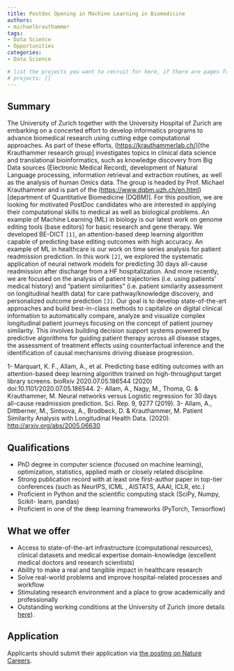 ```yaml
---
title: Postdoc Opening in Machine Learning in Biomedicine
authors:
- michaelkrauthammer
tags:
- Data Science
- Opportunities
categories:
- Data Science

# list the projects you want to recruit for here, if there are pages for them
# projects: []
---
```


## Summary

The University of Zurich together with the University Hospital of Zurich are embarking on a concerted effort to develop informatics programs to advance biomedical research using cutting edge computational approaches. As part of these efforts, (https://krauthammerlab.ch/)[the Krauthammer research group] investigates topics in clinical data science and translational bioinformatics, such as knowledge discovery from Big Data sources (Electronic Medical Record), development of Natural Language processing, information retrieval and extraction routines, as well as the analysis of human Omics data. The group is headed by Prof. Michael Krauthammer and is part of the (https://www.dqbm.uzh.ch/en.html)[department of Quantitative Biomedicine (DQBM)].
For this position, we are looking for motivated PostDoc candidates who are interested in applying their computational skills to medical as well as biological problems. An example of Machine Learning (ML) in biology is our latest work on genome editing tools (base editors) for basic research and gene therapy. We developed BE-DICT `[1]`, an attention-based deep learning algorithm capable of predicting base editing outcomes with high accuracy. 
An example of ML in healthcare is our work on time series analysis for patient readmission prediction. In this work `[2]`, we explored the systematic application of neural network models for predicting 30 days all-cause readmission after discharge from a HF hospitalization.  And more recently, we are focused on the analysis of patient trajectories (i.e. using patients’ medical history) and “patient similarities” (i.e. patient similarity assessment on longitudinal health data) for care pathway/knowledge discovery, and personalized outcome prediction `[3]`. Our goal is to develop state-of-the-art approaches and build best-in-class methods to capitalize on digital clinical information to automatically compare, analyze and visualize complex longitudinal patient journeys focusing on the concept of patient journey similarity. This involves building decision support systems powered by predictive algorithms for guiding patient therapy across all disease stages, the assessment of treatment effects using counterfactual inference and the identification of causal mechanisms driving disease progression.

1-	Marquart, K. F., Allam, A., et al. Predicting base editing outcomes with an attention-based deep learning algorithm trained on high-throughput target library screens. bioRxiv 2020.07.05.186544 (2020) doi:10.1101/2020.07.05.186544.
2-	Allam, A., Nagy, M., Thoma, G. & Krauthammer, M. Neural networks versus Logistic regression for 30 days all-cause readmission prediction. Sci. Rep. 9, 9277 (2019).
3-	Allam, A., Dittberner, M., Sintsova, A., Brodbeck, D. & Krauthammer, M. Patient Similarity Analysis with Longitudinal Health Data. (2020). http://arxiv.org/abs/2005.06630 


## Qualifications

-	PhD degree in computer science (focused on machine learning), optimization, statistics, applied math or closely related discipline.
- Strong publication record with at least one first-author paper in top-tier conferences (such as NeurIPS, ICML , AISTATS, AAAI, ICLR, etc.)
- Proficient in Python and the scientific computing stack (SciPy, Numpy, Scikit- learn, pandas)
-	Proficient in one of the deep learning frameworks (PyTorch, Tensorflow)


## What we offer

- Access to state-of-the-art infrastructure (computational resources), clinical datasets and medical expertise domain-knowledge (excellent medical doctors and research scientists)
- Ability to make a real and tangible impact in healthcare research
- Solve real-world problems and improve hospital-related processes and workflow
- Stimulating research environment and a place to grow academically and professionally
- Outstanding working conditions at the University of Zurich (more details [here](http://www.pa.uzh.ch/en/Willkommen-an-der-UZH.html)).


## Application

Applicants should submit their application via [the posting on Nature Careers](https://www.nature.com/naturecareers/job/postdoc-opening-in-machine-learning-in-biomedicine-university-of-zurich-uzh-728320).
